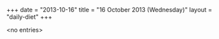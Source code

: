 +++
date = "2013-10-16"
title = "16 October 2013 (Wednesday)"
layout = "daily-diet"
+++


\<no entries\>
